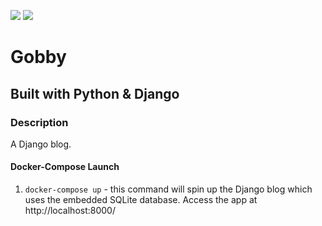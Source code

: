 ![](https://github.com/Lylio/image-repo/blob/master/logos/python.png?raw=true)
![](https://github.com/Lylio/image-repo/blob/master/logos/django.png?raw=true)
# Gobby
## Built with Python & Django

### Description
A Django blog.

#### Docker-Compose Launch
1. `docker-compose up` - this command will spin up the Django blog which uses the embedded SQLite database. Access the app
at http://localhost:8000/